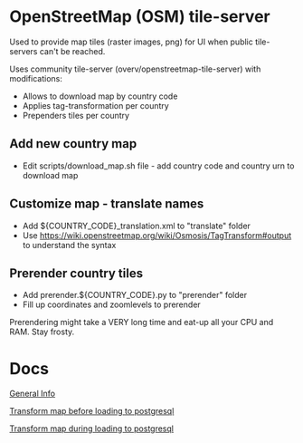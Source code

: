 # OpenStreetMap (OSM) tile-server

Used to provide map tiles (raster images, png) for UI when public tile-servers can't be reached.

Uses community tile-server (overv/openstreetmap-tile-server) with modifications:

- Allows to download map by country code
- Applies tag-transformation per country
- Prependers tiles per country


## Add new country map
- Edit scripts/download_map.sh file - add country code and country urn to download map

## Customize map - translate names
- Add ${COUNTRY_CODE}_translation.xml to "translate" folder
- Use https://wiki.openstreetmap.org/wiki/Osmosis/TagTransform#output to understand the syntax

## Prerender country tiles
- Add prerender.${COUNTRY_CODE}.py to "prerender" folder
- Fill up coordinates and zoomlevels to prerender

Prerendering might take a VERY long time and eat-up all your CPU and RAM. Stay frosty.


# Docs
[General Info](https://github.com/nazariene/openstreetmaps-tile-server/blob/master/docs/osm_general_info.md)

[Transform map before loading to postgresql](https://github.com/nazariene/openstreetmaps-tile-server/blob/master/docs/transform_osm_data_osmosis.md)

[Transform map during loading to postgresql](https://github.com/nazariene/openstreetmaps-tile-server/blob/master/docs/transform_osm_data_carto.md)